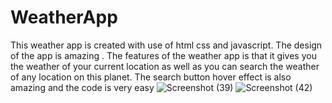 # WeatherApp
This weather app is created with use of html css and javascript. The design of the app is amazing . The features of the weather app is that it gives you the weather of your current location as well as you can search the weather of any location on this planet. The search button hover effect is also amazing and the code is very easy
![Screenshot (39)](https://user-images.githubusercontent.com/68915770/175828871-c07533e9-94a7-405c-8483-9771a5140f53.png)
![Screenshot (42)](https://user-images.githubusercontent.com/68915770/175828875-5a7bd17b-35e3-4f8c-918b-ffa3b2e6f5ce.png)
